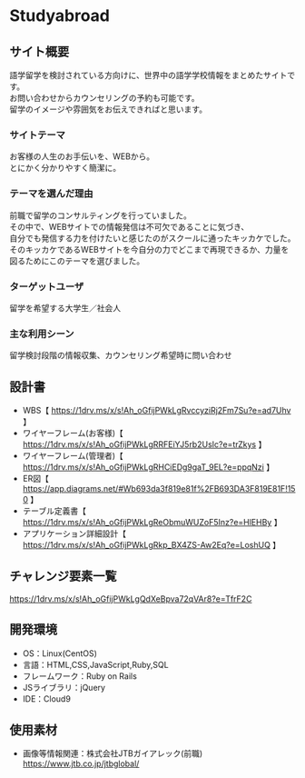 # Studyabroad

## サイト概要
語学留学を検討されている方向けに、世界中の語学学校情報をまとめたサイトです。</br>
お問い合わせからカウンセリングの予約も可能です。</br>
留学のイメージや雰囲気をお伝えできればと思います。

### サイトテーマ
お客様の人生のお手伝いを、WEBから。</br>
とにかく分かりやすく簡潔に。

### テーマを選んだ理由
前職で留学のコンサルティングを行っていました。</br>
その中で、WEBサイトでの情報発信は不可欠であることに気づき、</br>
自分でも発信する力を付けたいと感じたのがスクールに通ったキッカケでした。</br>
そのキッカケであるWEBサイトを今自分の力でどこまで再現できるか、力量を図るためにこのテーマを選びました。

### ターゲットユーザ
留学を希望する大学生／社会人

### 主な利用シーン
留学検討段階の情報収集、カウンセリング希望時に問い合わせ

## 設計書
- WBS【 https://1drv.ms/x/s!Ah_oGfijPWkLgRvccyziRj2Fm7Su?e=ad7Uhv 】</br>
- ワイヤーフレーム(お客様)【 https://1drv.ms/x/s!Ah_oGfijPWkLgRRFEiYJ5rb2UsIc?e=trZkys 】</br>
- ワイヤーフレーム(管理者)【 https://1drv.ms/x/s!Ah_oGfijPWkLgRHCiEDg9gaT_9EL?e=ppqNzi 】</br>
- ER図【 https://app.diagrams.net/#Wb693da3f819e81f%2FB693DA3F819E81F!150 】</br>
- テーブル定義書【 https://1drv.ms/x/s!Ah_oGfijPWkLgReObmuWUZoF5Inz?e=HlEHBy 】</br>
- アプリケーション詳細設計【 https://1drv.ms/x/s!Ah_oGfijPWkLgRkp_BX4ZS-Aw2Eq?e=LoshUQ 】

## チャレンジ要素一覧
https://1drv.ms/x/s!Ah_oGfijPWkLgQdXeBpva72qVAr8?e=TfrF2C

## 開発環境
- OS：Linux(CentOS)
- 言語：HTML,CSS,JavaScript,Ruby,SQL
- フレームワーク：Ruby on Rails
- JSライブラリ：jQuery
- IDE：Cloud9

## 使用素材
- 画像等情報関連：株式会社JTBガイアレック(前職)
https://www.jtb.co.jp/jtbglobal/
